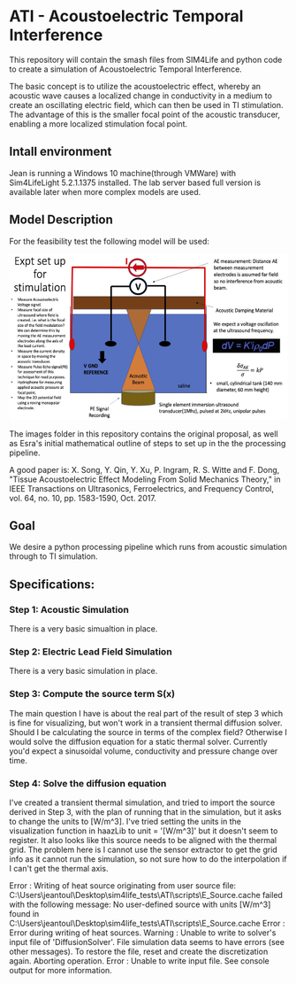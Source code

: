 # ATI - Acoustoelectric Temporal Interference

This repository will contain the smash files from SIM4Life and python code to create a simulation of Acoustoelectric Temporal Interference. 

The basic concept is to utilize the acoustoelectric effect, whereby an acoustic wave causes a localized change in conductivity in a medium to create an oscillating electric field, which can then be used in TI stimulation. The advantage of this is the smaller focal point of the acoustic transducer, enabling a more localized stimulation focal point. 

## Intall environment

Jean is running a Windows 10 machine(through VMWare) with Sim4LifeLight 5.2.1.1375 installed. The lab server based full version is available later when more complex models are used. 

## Model Description
For the feasibility test the following model will be used: 
<p align="center">
	<img src="images/experiment_setup.jpg" height="300">
</p>

The images folder in this repository contains the original proposal, as well as Esra's initial mathematical outline of steps to set up in the the processing pipeline.

A good paper is: 
X. Song, Y. Qin, Y. Xu, P. Ingram, R. S. Witte and F. Dong, "Tissue Acoustoelectric Effect Modeling From Solid Mechanics Theory," in IEEE Transactions on Ultrasonics, Ferroelectrics, and Frequency Control, vol. 64, no. 10, pp. 1583-1590, Oct. 2017.

## Goal
We desire a python processing pipeline which runs from acoustic simulation through to TI simulation. 

## Specifications: 
### Step 1: Acoustic Simulation
There is a very basic simualtion in place. 

### Step 2: Electric Lead Field Simulation 
There is a very basic simulation in place. 

### Step 3: Compute the source term S(x)
The main question I have is about the real part of the result of step 3 which is fine for visualizing, but won't work in a transient thermal diffusion solver. Should I be calculating the source in terms of the complex field? Otherwise I would solve the diffusion equation for a static thermal solver. Currently you'd expect a sinusoidal volume, conductivity and pressure change over time. 

### Step 4: Solve the diffusion equation 
I've created a transient thermal simulation, and tried to import the source derived in Step 3, with the plan of running that in the simulation, but it asks to change the units to [W/m^3]. I've tried setting the units in the visualization function in haazLib to  unit = '[W/m^3]' but it doesn't seem to register. It also looks like this source needs to be aligned with the thermal grid. The problem here is I cannot use the sensor extractor to get the grid info as it cannot run the simulation, so not sure how to do the interpolation if I can't get the thermal axis. 

Error : Writing of heat source originating from user source file: C:\Users\jeantoul\Desktop\sim4life_tests\ATI\scripts\E_Source.cache failed with the following message: No user-defined source with units [W/m^3] found in C:\Users\jeantoul\Desktop\sim4life_tests\ATI\scripts\E_Source.cache
Error : Error during writing of heat sources.
Warning : Unable to write to solver's input file of 'DiffusionSolver'. File simulation data seems to have errors (see other messages). To restore the file, reset and create the discretization again. Aborting operation.
Error : Unable to write input file. See console output for more information.


